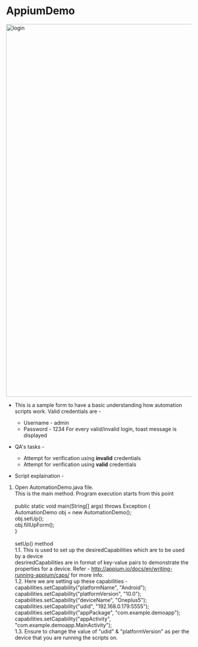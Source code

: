 # AppiumDemo

<img width="1011" alt="login" src="https://user-images.githubusercontent.com/46274358/90629843-a8bc0c00-e23d-11ea-941c-0775ed6bd389.png">

* This is a sample form to have a basic understanding how automation scripts work.
  Valid credentials are - 
  * Username - admin
  * Password - 1234
  For every valid/invalid login, toast message is displayed
  
* QA's tasks - 
  * Attempt for verification using **invalid** credentials
  * Attempt for verification using **valid** credentials
  
* Script explaination - 

1. Open AutomationDemo.java file.<br/>
   This is the main method. Program execution starts from this point<br/> 
   <br/>
   public static void main(String[] args) throws Exception {<br/>
		AutomationDemo obj = new AutomationDemo();<br/>
		obj.setUp();<br/>
		obj.fillUpForm();<br/>
	}<br/>
    <br/>
    setUp() method<br/>
    1.1. This is used to set up the desiredCapabilities which are to be used by a device<br/>
         desriredCapabilities are in format of key-value pairs to demonstrate the properties for a device. Refer - http://appium.io/docs/en/writing-running-appium/caps/ for more info.<br/>
    1.2. Here we are setting up these capabilities - <br/>
         capabilities.setCapability("platformName", "Android");<br/>
		     capabilities.setCapability("platformVersion", "10.0");<br/>
		     capabilities.setCapability("deviceName", "Oneplus5");<br/>
		     capabilities.setCapability("udid", "192.168.0.179:5555");<br/>
		     capabilities.setCapability("appPackage", "com.example.demoapp");<br/>
		     capabilities.setCapability("appActivity", "com.example.demoapp.MainActivity");<br/>
    1.3. Ensure to change the value of "udid" & "platformVersion" as per the device that you are running the scripts on. <br/>
    
    
         
         
